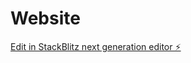 # Website

[Edit in StackBlitz next generation editor ⚡️](https://stackblitz.com/~/github.com/emanuelepicas/Website)